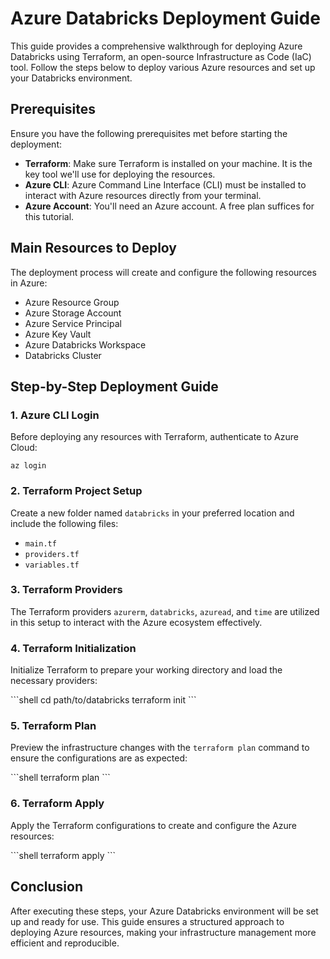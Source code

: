 
# Azure Databricks Deployment Guide

This guide provides a comprehensive walkthrough for deploying Azure Databricks using Terraform, an open-source Infrastructure as Code (IaC) tool. Follow the steps below to deploy various Azure resources and set up your Databricks environment.

## Prerequisites

Ensure you have the following prerequisites met before starting the deployment:

- **Terraform**: Make sure Terraform is installed on your machine. It is the key tool we'll use for deploying the resources.
- **Azure CLI**: Azure Command Line Interface (CLI) must be installed to interact with Azure resources directly from your terminal.
- **Azure Account**: You'll need an Azure account. A free plan suffices for this tutorial.

## Main Resources to Deploy

The deployment process will create and configure the following resources in Azure:

- Azure Resource Group
- Azure Storage Account
- Azure Service Principal
- Azure Key Vault
- Azure Databricks Workspace
- Databricks Cluster

## Step-by-Step Deployment Guide

### 1. Azure CLI Login

Before deploying any resources with Terraform, authenticate to Azure Cloud:

```shell
az login
```

### 2. Terraform Project Setup

Create a new folder named `databricks` in your preferred location and include the following files:

- `main.tf`
- `providers.tf`
- `variables.tf`

### 3. Terraform Providers

The Terraform providers `azurerm`, `databricks`, `azuread`, and `time` are utilized in this setup to interact with the Azure ecosystem effectively.

### 4. Terraform Initialization

Initialize Terraform to prepare your working directory and load the necessary providers:

\```shell
cd path/to/databricks
terraform init
\```

### 5. Terraform Plan

Preview the infrastructure changes with the `terraform plan` command to ensure the configurations are as expected:

\```shell
terraform plan
\```

### 6. Terraform Apply

Apply the Terraform configurations to create and configure the Azure resources:

\```shell
terraform apply
\```

## Conclusion

After executing these steps, your Azure Databricks environment will be set up and ready for use. This guide ensures a structured approach to deploying Azure resources, making your infrastructure management more efficient and reproducible.
